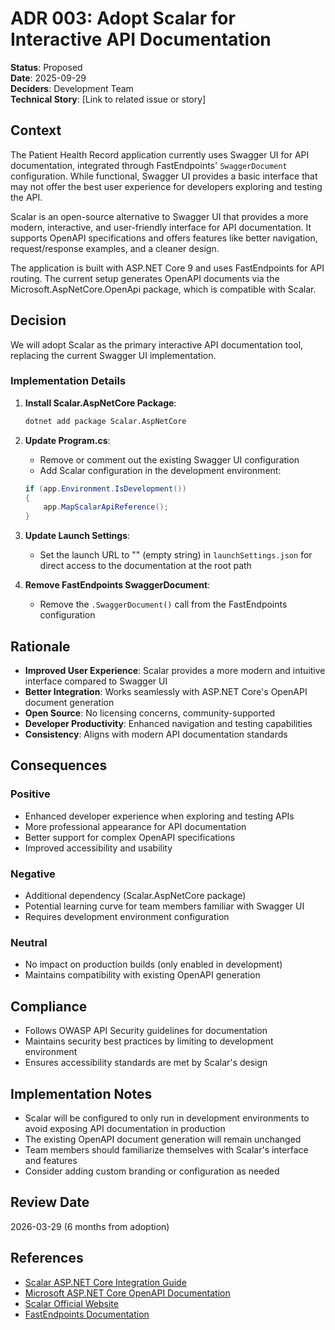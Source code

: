 # ADR 003: Adopt Scalar for Interactive API Documentation

**Status**: Proposed  
**Date**: 2025-09-29  
**Deciders**: Development Team  
**Technical Story**: [Link to related issue or story]

## Context

The Patient Health Record application currently uses Swagger UI for API documentation, integrated through FastEndpoints' `SwaggerDocument` configuration. While functional, Swagger UI provides a basic interface that may not offer the best user experience for developers exploring and testing the API.

Scalar is an open-source alternative to Swagger UI that provides a more modern, interactive, and user-friendly interface for API documentation. It supports OpenAPI specifications and offers features like better navigation, request/response examples, and a cleaner design.

The application is built with ASP.NET Core 9 and uses FastEndpoints for API routing. The current setup generates OpenAPI documents via the Microsoft.AspNetCore.OpenApi package, which is compatible with Scalar.

## Decision

We will adopt Scalar as the primary interactive API documentation tool, replacing the current Swagger UI implementation.

### Implementation Details

1. **Install Scalar.AspNetCore Package**:

   ```bash
   dotnet add package Scalar.AspNetCore
   ```

2. **Update Program.cs**:
   - Remove or comment out the existing Swagger UI configuration
   - Add Scalar configuration in the development environment:

   ```csharp
   if (app.Environment.IsDevelopment())
   {
       app.MapScalarApiReference();
   }
   ```

3. **Update Launch Settings**:
   - Set the launch URL to "" (empty string) in `launchSettings.json` for direct access to the documentation at the root path

4. **Remove FastEndpoints SwaggerDocument**:
   - Remove the `.SwaggerDocument()` call from the FastEndpoints configuration

## Rationale

- **Improved User Experience**: Scalar provides a more modern and intuitive interface compared to Swagger UI
- **Better Integration**: Works seamlessly with ASP.NET Core's OpenAPI document generation
- **Open Source**: No licensing concerns, community-supported
- **Developer Productivity**: Enhanced navigation and testing capabilities
- **Consistency**: Aligns with modern API documentation standards

## Consequences

### Positive

- Enhanced developer experience when exploring and testing APIs
- More professional appearance for API documentation
- Better support for complex OpenAPI specifications
- Improved accessibility and usability

### Negative

- Additional dependency (Scalar.AspNetCore package)
- Potential learning curve for team members familiar with Swagger UI
- Requires development environment configuration

### Neutral

- No impact on production builds (only enabled in development)
- Maintains compatibility with existing OpenAPI generation

## Compliance

- Follows OWASP API Security guidelines for documentation
- Maintains security best practices by limiting to development environment
- Ensures accessibility standards are met by Scalar's design

## Implementation Notes

- Scalar will be configured to only run in development environments to avoid exposing API documentation in production
- The existing OpenAPI document generation will remain unchanged
- Team members should familiarize themselves with Scalar's interface and features
- Consider adding custom branding or configuration as needed

## Review Date

2026-03-29 (6 months from adoption)

## References

- [Scalar ASP.NET Core Integration Guide](https://guides.scalar.com/scalar/scalar-api-references/integrations/net-aspnet-core/integration)
- [Microsoft ASP.NET Core OpenAPI Documentation](https://learn.microsoft.com/en-us/aspnet/core/fundamentals/openapi/using-openapi-documents?view=aspnetcore-9.0)
- [Scalar Official Website](https://scalar.com/)
- [FastEndpoints Documentation](https://fast-endpoints.com/)
